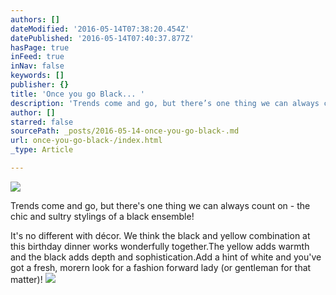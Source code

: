 ```yaml
---
authors: []
dateModified: '2016-05-14T07:38:20.454Z'
datePublished: '2016-05-14T07:40:37.877Z'
hasPage: true
inFeed: true
inNav: false
keywords: []
publisher: {}
title: 'Once you go Black... '
description: 'Trends come and go, but there’s one thing we can always count on - the chic and sultry stylings of a black ensemble!'
author: []
starred: false
sourcePath: _posts/2016-05-14-once-you-go-black-.md
url: once-you-go-black-/index.html
_type: Article

---
```

![](https://the-grid-user-content.s3-us-west-2.amazonaws.com/4251cba0-e917-407d-95e7-7431e4ee1581.jpg)

Trends come and go, but there's one thing we can always count on - the chic and sultry stylings of a black ensemble!

It's no different with décor. We think the black and yellow combination at this birthday dinner works wonderfully together.The yellow adds warmth and the black adds depth and sophistication.Add a hint of white and you've got a fresh, morern look for a fashion forward lady (or gentleman for that matter)!
![](https://the-grid-user-content.s3-us-west-2.amazonaws.com/7fd19007-c7c9-4bc7-87bd-3904845db1a4.png)